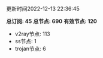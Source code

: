 更新时间2022-12-13 22:36:45

**总订阅: 45**
**总节点: 690**
**有效节点: 120**
- v2ray节点: 113
- ss节点: 1
- trojan节点: 6
